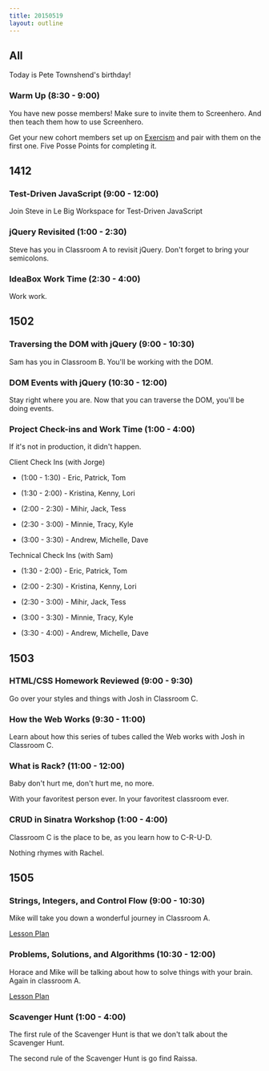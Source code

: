 ```yaml
---
title: 20150519
layout: outline
---
```


## All

Today is Pete Townshend's birthday!

### Warm Up (8:30 - 9:00)

You have new posse members! Make sure to invite them to Screenhero. And then teach them how to use Screenhero.

Get your new cohort members set up on [Exercism](http://exercism.io) and pair with them on the first one. Five Posse Points for completing it.



## 1412

### Test-Driven JavaScript (9:00 - 12:00)

Join Steve in Le Big Workspace for Test-Driven JavaScript

### jQuery Revisited (1:00 - 2:30)

Steve has you in Classroom A to revisit jQuery. Don't forget to bring your semicolons.

### IdeaBox Work Time (2:30 - 4:00)

Work work.


## 1502

### Traversing the DOM with jQuery (9:00 - 10:30)

Sam has you in Classroom B. You'll be working with the DOM.

### DOM Events with jQuery (10:30 - 12:00)

Stay right where you are. Now that you can traverse the DOM, you'll be doing events.

### Project Check-ins and Work Time (1:00 - 4:00)

If it's not in production, it didn't happen.

Client Check Ins (with Jorge)

* (1:00 - 1:30) - Eric, Patrick, Tom

* (1:30 - 2:00) - Kristina, Kenny, Lori
 
* (2:00 - 2:30) - Mihir, Jack, Tess

* (2:30 - 3:00) - Minnie, Tracy, Kyle

* (3:00 - 3:30) - Andrew, Michelle, Dave


Technical Check Ins (with Sam)

* (1:30 - 2:00) - Eric, Patrick, Tom

* (2:00 - 2:30) - Kristina, Kenny, Lori
 
* (2:30 - 3:00) - Mihir, Jack, Tess

* (3:00 - 3:30) - Minnie, Tracy, Kyle

* (3:30 - 4:00) - Andrew, Michelle, Dave


## 1503

### HTML/CSS Homework Reviewed (9:00 - 9:30)

Go over your styles and things with Josh in Classroom C.


### How the Web Works (9:30 - 11:00)

Learn about how this series of tubes called the Web works with Josh in Classroom C.

### What is Rack? (11:00 - 12:00)

Baby don't hurt me, don't hurt me, no more.

With your favoritest person ever. In your favoritest classroom ever.

### CRUD in Sinatra Workshop (1:00 - 4:00)

Classroom C is the place to be, as you learn how to C-R-U-D.

Nothing rhymes with Rachel.


## 1505

### Strings, Integers, and Control Flow (9:00 - 10:30)

Mike will take you down a wonderful journey in Classroom A.

[Lesson Plan](https://github.com/turingschool/lesson_plans/blob/master/ruby_01-object_oriented_programming_with_ruby/string_integers_and_control_flow.markdown)


### Problems, Solutions, and Algorithms (10:30 - 12:00)

Horace and Mike will be talking about how to solve things with your brain. Again in classroom A.

[Lesson Plan](https://github.com/turingschool/lesson_plans/blob/master/ruby_01-object_oriented_programming_with_ruby/problems_solutions_algorithms.markdown)

### Scavenger Hunt (1:00 - 4:00)

The first rule of the Scavenger Hunt is that we don't talk about the Scavenger Hunt.

The second rule of the Scavenger Hunt is go find Raissa.
